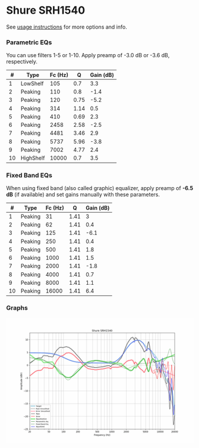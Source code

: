 # Shure SRH1540
See [usage instructions](https://github.com/jaakkopasanen/AutoEq#usage) for more options and info.

### Parametric EQs
You can use filters 1-5 or 1-10. Apply preamp of -3.0 dB or -3.6 dB, respectively.

|   # | Type      |   Fc (Hz) |    Q |   Gain (dB) |
|-----|-----------|-----------|------|-------------|
|   1 | LowShelf  |       105 | 0.7  |         3.3 |
|   2 | Peaking   |       110 | 0.8  |        -1.4 |
|   3 | Peaking   |       120 | 0.75 |        -5.2 |
|   4 | Peaking   |       314 | 1.14 |         0.5 |
|   5 | Peaking   |       410 | 0.69 |         2.3 |
|   6 | Peaking   |      2458 | 2.58 |        -2.5 |
|   7 | Peaking   |      4481 | 3.46 |         2.9 |
|   8 | Peaking   |      5737 | 5.96 |        -3.8 |
|   9 | Peaking   |      7002 | 4.77 |         2.4 |
|  10 | HighShelf |     10000 | 0.7  |         3.5 |

### Fixed Band EQs
When using fixed band (also called graphic) equalizer, apply preamp of **-6.5 dB** (if available) and set gains manually with these parameters.

|   # | Type    |   Fc (Hz) |    Q |   Gain (dB) |
|-----|---------|-----------|------|-------------|
|   1 | Peaking |        31 | 1.41 |         3   |
|   2 | Peaking |        62 | 1.41 |         0.4 |
|   3 | Peaking |       125 | 1.41 |        -6.1 |
|   4 | Peaking |       250 | 1.41 |         0.4 |
|   5 | Peaking |       500 | 1.41 |         1.8 |
|   6 | Peaking |      1000 | 1.41 |         1.5 |
|   7 | Peaking |      2000 | 1.41 |        -1.8 |
|   8 | Peaking |      4000 | 1.41 |         0.7 |
|   9 | Peaking |      8000 | 1.41 |         1.1 |
|  10 | Peaking |     16000 | 1.41 |         6.4 |

### Graphs
![](./Shure%20SRH1540.png)
